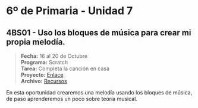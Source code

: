 # 6º de Primaria - Unidad 7


## 4BS01 - Uso los bloques de música para crear mi propia melodía.

> **Fecha:** 16 al 20 de Octubre<br> **Programa:** Scratch<br> **Tarea:** Completa la canción en casa<br>  **Proyecto:** [Enlace](https://scratch.mit.edu/projects/907895935)<br> **Archivo:** [Recursos](https://app.box.com/s/usgyj0t4pobw8n99p6y13rfle7bhqjk0)

En esta oportunidad crearemos una melodía usando los bloques de música, de paso aprenderemos un poco sobre teoría musical.

